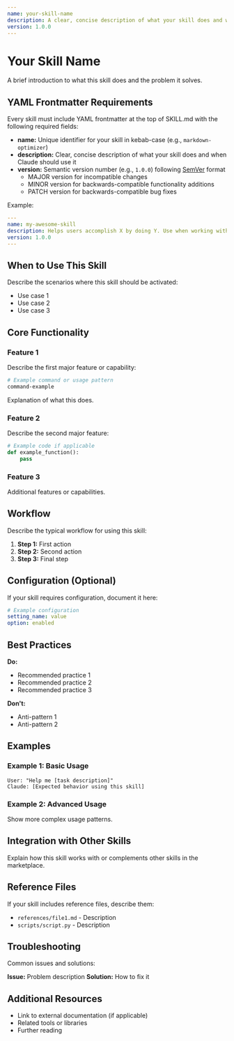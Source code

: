 ```yaml
---
name: your-skill-name
description: A clear, concise description of what your skill does and when Claude should use it. Include the main functionality and use cases.
version: 1.0.0
---
```


# Your Skill Name

A brief introduction to what this skill does and the problem it solves.

## YAML Frontmatter Requirements

Every skill must include YAML frontmatter at the top of SKILL.md with the following required fields:

- **name:** Unique identifier for your skill in kebab-case (e.g., `markdown-optimizer`)
- **description:** Clear, concise description of what your skill does and when Claude should use it
- **version:** Semantic version number (e.g., `1.0.0`) following [SemVer](https://semver.org/) format
  - MAJOR version for incompatible changes
  - MINOR version for backwards-compatible functionality additions
  - PATCH version for backwards-compatible bug fixes

Example:
```yaml
---
name: my-awesome-skill
description: Helps users accomplish X by doing Y. Use when working with Z scenarios.
version: 1.0.0
---
```

## When to Use This Skill

Describe the scenarios where this skill should be activated:
- Use case 1
- Use case 2
- Use case 3

## Core Functionality

### Feature 1

Describe the first major feature or capability:

```bash
# Example command or usage pattern
command-example
```

Explanation of what this does.

### Feature 2

Describe the second major feature:

```python
# Example code if applicable
def example_function():
    pass
```

### Feature 3

Additional features or capabilities.

## Workflow

Describe the typical workflow for using this skill:

1. **Step 1:** First action
2. **Step 2:** Second action
3. **Step 3:** Final step

## Configuration (Optional)

If your skill requires configuration, document it here:

```yaml
# Example configuration
setting_name: value
option: enabled
```

## Best Practices

**Do:**
- Recommended practice 1
- Recommended practice 2
- Recommended practice 3

**Don't:**
- Anti-pattern 1
- Anti-pattern 2

## Examples

### Example 1: Basic Usage

```
User: "Help me [task description]"
Claude: [Expected behavior using this skill]
```

### Example 2: Advanced Usage

Show more complex usage patterns.

## Integration with Other Skills

Explain how this skill works with or complements other skills in the marketplace.

## Reference Files

If your skill includes reference files, describe them:
- `references/file1.md` - Description
- `scripts/script.py` - Description

## Troubleshooting

Common issues and solutions:

**Issue:** Problem description
**Solution:** How to fix it

## Additional Resources

- Link to external documentation (if applicable)
- Related tools or libraries
- Further reading
